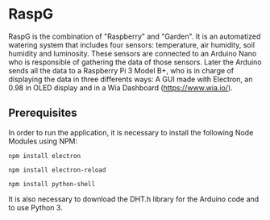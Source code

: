 # RaspG

RaspG is the combination of "Raspberry" and "Garden". It is an automatized watering system that includes four sensors: temperature, air humidity, soil humidity and luminosity. These sensors are connected to an Arduino Nano who is responsible of gathering the data of those sensors. Later the Arduino sends all the data to a Raspberry Pi 3 Model B+, who is in charge of displaying the data in three differents ways: A GUI made with Electron, an 0.98 in OLED display and in a Wia Dashboard (https://www.wia.io/). 

## Prerequisites

In order to run the application, it is necessary to install the following Node Modules using NPM:

```
npm install electron
```
```
npm install electron-reload
```
````
npm install python-shell
````
It is also necessary to download the DHT.h library for the Arduino code and to use Python 3.


